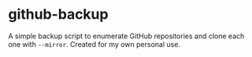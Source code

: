 github-backup
=============

A simple backup script to enumerate GitHub repositories and clone each one with
`--mirror`.  Created for my own personal use.

